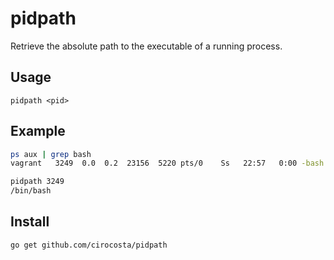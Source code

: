 # pidpath

Retrieve the absolute path to the executable of a running process.

## Usage
```
pidpath <pid>
```

## Example

```sh
ps aux | grep bash
vagrant   3249  0.0  0.2  23156  5220 pts/0    Ss   22:57   0:00 -bash

pidpath 3249
/bin/bash
```

## Install

```sh
go get github.com/cirocosta/pidpath
```

